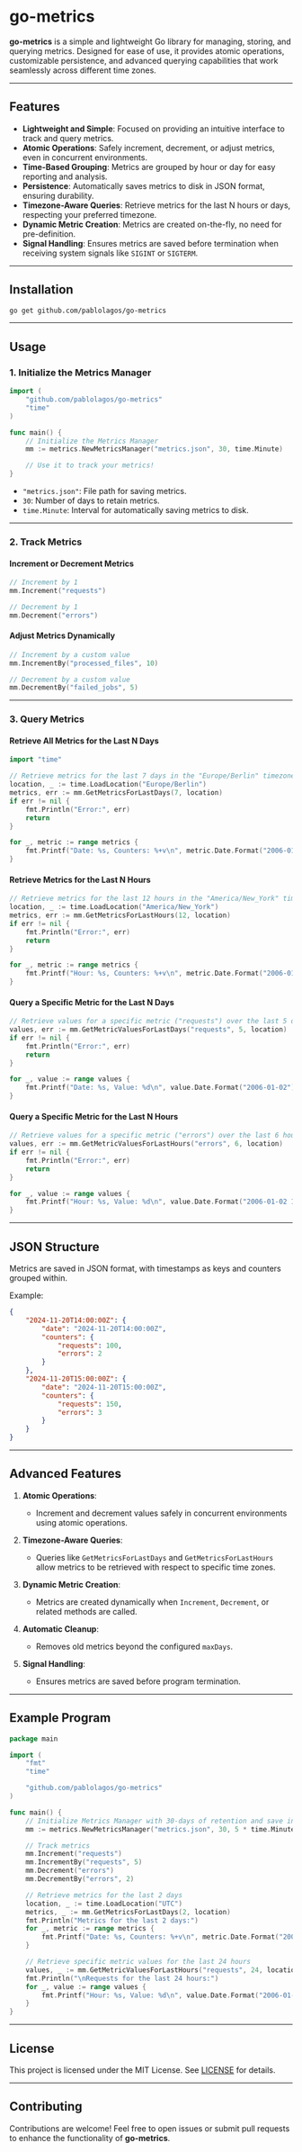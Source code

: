 # go-metrics

**go-metrics** is a simple and lightweight Go library for managing, storing, and querying metrics. Designed for ease of use, it provides atomic operations, customizable persistence, and advanced querying capabilities that work seamlessly across different time zones.

---

## Features

- **Lightweight and Simple**: Focused on providing an intuitive interface to track and query metrics.
- **Atomic Operations**: Safely increment, decrement, or adjust metrics, even in concurrent environments.
- **Time-Based Grouping**: Metrics are grouped by hour or day for easy reporting and analysis.
- **Persistence**: Automatically saves metrics to disk in JSON format, ensuring durability.
- **Timezone-Aware Queries**: Retrieve metrics for the last N hours or days, respecting your preferred timezone.
- **Dynamic Metric Creation**: Metrics are created on-the-fly, no need for pre-definition.
- **Signal Handling**: Ensures metrics are saved before termination when receiving system signals like `SIGINT` or `SIGTERM`.

---

## Installation

```sh
go get github.com/pablolagos/go-metrics
```

---

## Usage

### 1. **Initialize the Metrics Manager**

```go
import (
	"github.com/pablolagos/go-metrics"
	"time"
)

func main() {
	// Initialize the Metrics Manager
	mm := metrics.NewMetricsManager("metrics.json", 30, time.Minute)

	// Use it to track your metrics!
}
```

- `"metrics.json"`: File path for saving metrics.
- `30`: Number of days to retain metrics.
- `time.Minute`: Interval for automatically saving metrics to disk.

---

### 2. **Track Metrics**

#### Increment or Decrement Metrics

```go
// Increment by 1
mm.Increment("requests")

// Decrement by 1
mm.Decrement("errors")
```

#### Adjust Metrics Dynamically

```go
// Increment by a custom value
mm.IncrementBy("processed_files", 10)

// Decrement by a custom value
mm.DecrementBy("failed_jobs", 5)
```

---

### 3. **Query Metrics**

#### Retrieve All Metrics for the Last N Days

```go
import "time"

// Retrieve metrics for the last 7 days in the "Europe/Berlin" timezone
location, _ := time.LoadLocation("Europe/Berlin")
metrics, err := mm.GetMetricsForLastDays(7, location)
if err != nil {
    fmt.Println("Error:", err)
    return
}

for _, metric := range metrics {
    fmt.Printf("Date: %s, Counters: %+v\n", metric.Date.Format("2006-01-02"), metric.Counters)
}
```

#### Retrieve Metrics for the Last N Hours

```go
// Retrieve metrics for the last 12 hours in the "America/New_York" timezone
location, _ := time.LoadLocation("America/New_York")
metrics, err := mm.GetMetricsForLastHours(12, location)
if err != nil {
    fmt.Println("Error:", err)
    return
}

for _, metric := range metrics {
    fmt.Printf("Hour: %s, Counters: %+v\n", metric.Date.Format("2006-01-02 15:00"), metric.Counters)
}
```

#### Query a Specific Metric for the Last N Days

```go
// Retrieve values for a specific metric ("requests") over the last 5 days
values, err := mm.GetMetricValuesForLastDays("requests", 5, location)
if err != nil {
    fmt.Println("Error:", err)
    return
}

for _, value := range values {
    fmt.Printf("Date: %s, Value: %d\n", value.Date.Format("2006-01-02"), value.Value)
}
```

#### Query a Specific Metric for the Last N Hours

```go
// Retrieve values for a specific metric ("errors") over the last 6 hours
values, err := mm.GetMetricValuesForLastHours("errors", 6, location)
if err != nil {
    fmt.Println("Error:", err)
    return
}

for _, value := range values {
    fmt.Printf("Hour: %s, Value: %d\n", value.Date.Format("2006-01-02 15:00"), value.Value)
}
```

---

## JSON Structure

Metrics are saved in JSON format, with timestamps as keys and counters grouped within.

Example:

```json
{
    "2024-11-20T14:00:00Z": {
        "date": "2024-11-20T14:00:00Z",
        "counters": {
            "requests": 100,
            "errors": 2
        }
    },
    "2024-11-20T15:00:00Z": {
        "date": "2024-11-20T15:00:00Z",
        "counters": {
            "requests": 150,
            "errors": 3
        }
    }
}
```

---

## Advanced Features

1. **Atomic Operations**:
    - Increment and decrement values safely in concurrent environments using atomic operations.

2. **Timezone-Aware Queries**:
    - Queries like `GetMetricsForLastDays` and `GetMetricsForLastHours` allow metrics to be retrieved with respect to specific time zones.

3. **Dynamic Metric Creation**:
    - Metrics are created dynamically when `Increment`, `Decrement`, or related methods are called.

4. **Automatic Cleanup**:
    - Removes old metrics beyond the configured `maxDays`.

5. **Signal Handling**:
    - Ensures metrics are saved before program termination.

---

## Example Program

```go
package main

import (
	"fmt"
	"time"

	"github.com/pablolagos/go-metrics"
)

func main() {
	// Initialize Metrics Manager with 30-days of retention and save interval of 5 minutes
	mm := metrics.NewMetricsManager("metrics.json", 30, 5 * time.Minute)

	// Track metrics
	mm.Increment("requests")
	mm.IncrementBy("requests", 5)
	mm.Decrement("errors")
	mm.DecrementBy("errors", 2)

	// Retrieve metrics for the last 2 days
	location, _ := time.LoadLocation("UTC")
	metrics, _ := mm.GetMetricsForLastDays(2, location)
	fmt.Println("Metrics for the last 2 days:")
	for _, metric := range metrics {
		fmt.Printf("Date: %s, Counters: %+v\n", metric.Date.Format("2006-01-02"), metric.Counters)
	}

	// Retrieve specific metric values for the last 24 hours
	values, _ := mm.GetMetricValuesForLastHours("requests", 24, location)
	fmt.Println("\nRequests for the last 24 hours:")
	for _, value := range values {
		fmt.Printf("Hour: %s, Value: %d\n", value.Date.Format("2006-01-02 15:00"), value.Value)
	}
}
```

---

## License

This project is licensed under the MIT License. See [LICENSE](LICENSE) for details.

---

## Contributing

Contributions are welcome! Feel free to open issues or submit pull requests to enhance the functionality of **go-metrics**.


